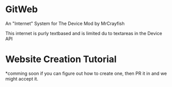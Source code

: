 # GitWeb
An "Internet" System for The Device Mod by MrCrayfish

This internet is purly textbased and is limited du to textareas in the Device API



# Website Creation Tutorial
*comming soon
if you can figure out how to create one, then PR it in and we might accept it.
